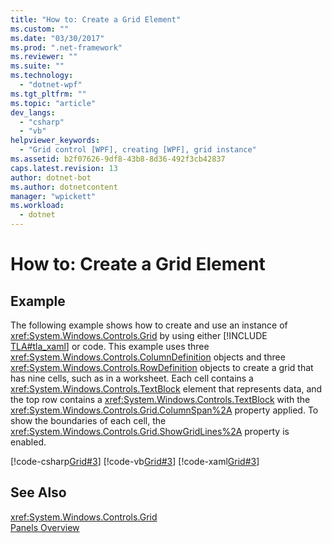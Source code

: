 ```yaml
---
title: "How to: Create a Grid Element"
ms.custom: ""
ms.date: "03/30/2017"
ms.prod: ".net-framework"
ms.reviewer: ""
ms.suite: ""
ms.technology: 
  - "dotnet-wpf"
ms.tgt_pltfrm: ""
ms.topic: "article"
dev_langs: 
  - "csharp"
  - "vb"
helpviewer_keywords: 
  - "Grid control [WPF], creating [WPF], grid instance"
ms.assetid: b2f07626-9df8-43b8-8d36-492f3cb42837
caps.latest.revision: 13
author: dotnet-bot
ms.author: dotnetcontent
manager: "wpickett"
ms.workload: 
  - dotnet
---
```

# How to: Create a Grid Element
## Example  
 The following example shows how to create and use an instance of <xref:System.Windows.Controls.Grid> by using either [!INCLUDE [TLA#tla_xaml](../../../../includes/tlasharptla-xaml-md.md)] or code. This example uses three <xref:System.Windows.Controls.ColumnDefinition> objects and three <xref:System.Windows.Controls.RowDefinition> objects to create a grid that has nine cells, such as in a worksheet. Each cell contains a <xref:System.Windows.Controls.TextBlock> element that represents data, and the top row contains a <xref:System.Windows.Controls.TextBlock> with the <xref:System.Windows.Controls.Grid.ColumnSpan%2A> property applied. To show the boundaries of each cell, the <xref:System.Windows.Controls.Grid.ShowGridLines%2A> property is enabled.  
  
 [!code-csharp[Grid#3](../../../../samples/snippets/csharp/VS_Snippets_Wpf/Grid/CSharp/Grid_Code.cs#3)]
 [!code-vb[Grid#3](../../../../samples/snippets/visualbasic/VS_Snippets_Wpf/Grid/VisualBasic/grid_vb.vb#3)]
 [!code-xaml[Grid#3](../../../../samples/snippets/xaml/VS_Snippets_Wpf/Grid/XAML/default.xaml#3)]  
  
## See Also  
 <xref:System.Windows.Controls.Grid>  
 [Panels Overview](../../../../docs/framework/wpf/controls/panels-overview.md)
